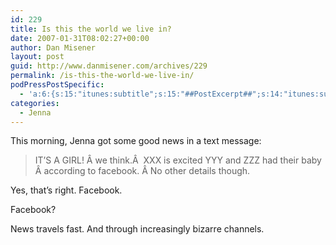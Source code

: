 ```yaml
---
id: 229
title: Is this the world we live in?
date: 2007-01-31T08:02:27+00:00
author: Dan Misener
layout: post
guid: http://www.danmisener.com/archives/229
permalink: /is-this-the-world-we-live-in/
podPressPostSpecific:
  - 'a:6:{s:15:"itunes:subtitle";s:15:"##PostExcerpt##";s:14:"itunes:summary";s:15:"##PostExcerpt##";s:15:"itunes:keywords";s:17:"##WordPressCats##";s:13:"itunes:author";s:10:"##Global##";s:15:"itunes:explicit";s:7:"Default";s:12:"itunes:block";s:7:"Default";}'
categories:
  - Jenna
---
```

This morning, Jenna got some good news in a text message:

> IT&#8217;S A GIRL! Â we think.Â  XXX is excited YYY and ZZZ had their baby Â according to facebook. Â No other details though.

Yes, that&#8217;s right. Facebook.

Facebook?

News travels fast. And through increasingly bizarre channels.